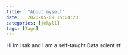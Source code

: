 ```yaml
---
title:  "About myself"
date:   2020-05-09 15:04:23
categories: [jekyll]
tags: [Tags]
---
```


Hi Im Isak and I am a self-taught Data scientist!










